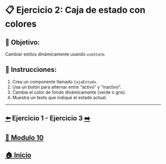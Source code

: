 # 📋 Ejercicio 2: Caja de estado con colores

## 🎯 Objetivo:
Cambiar estilos dinámicamente usando `useState`.

## 📝 Instrucciones:
1. Crea un componente llamado `CajaEstado`.
2. Usa un botón para alternar entre “activo” y “inactivo”.
3. Cambia el color de fondo dinámicamente (verde o gris).
4. Muestra un texto que indique el estado actual.
---

## [⬅️](../Ejercicios/Ejercicio_1.md) Ejercicio 1 - Ejercicio 3 [➡️](../Ejercicios/Ejercicio_3.md) 
## [📄 Modulo 10](../Modulo_10.md)
## [🏠 Inicio](../../README.md)
